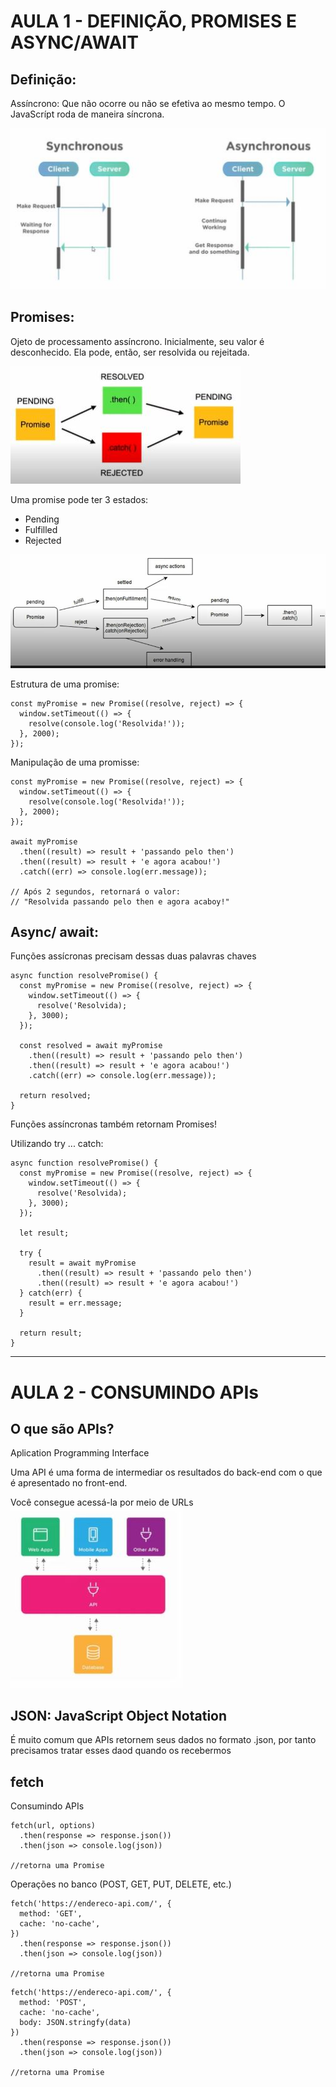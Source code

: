 # AULA 1 - DEFINIÇÃO, PROMISES E ASYNC/AWAIT
## Definição:
 Assíncrono: Que não ocorre ou não se efetiva ao mesmo tempo.
 O JavaScrípt roda de maneira síncrona.

![](./img/class01.JPG)

## Promises:
Ojeto de processamento assíncrono.
Inicialmente, seu valor é desconhecido. Ela pode, então, ser resolvida ou rejeitada.

![](./img/class01-promises.JPG)

Uma promise pode ter 3 estados:
  - Pending
  - Fulfilled
  - Rejected

![](./img//class01-promises1.JPG)

Estrutura de uma promise:
```
const myPromise = new Promise((resolve, reject) => {
  window.setTimeout(() => {
    resolve(console.log('Resolvida!'));
  }, 2000);
});
```

Manipulação de uma promisse:
```
const myPromise = new Promise((resolve, reject) => {
  window.setTimeout(() => {
    resolve(console.log('Resolvida!'));
  }, 2000);
});

await myPromise
  .then((result) => result + 'passando pelo then')
  .then((result) => result + 'e agora acabou!')
  .catch((err) => console.log(err.message));

// Após 2 segundos, retornará o valor:
// "Resolvida passando pelo then e agora acaboy!"
```

## Async/ await:
Funções assícronas precisam dessas duas palavras chaves

```
async function resolvePromise() {
  const myPromise = new Promise((resolve, reject) => {
    window.setTimeout(() => {
      resolve('Resolvida);
    }, 3000);
  });

  const resolved = await myPromise
    .then((result) => result + 'passando pelo then')
    .then((result) => result + 'e agora acabou!')
    .catch((err) => console.log(err.message));
  
  return resolved;
}
```

Funções assíncronas também retornam Promises!

Utilizando try ... catch:
```
async function resolvePromise() {
  const myPromise = new Promise((resolve, reject) => {
    window.setTimeout(() => {
      resolve('Resolvida);
    }, 3000);
  });

  let result;

  try {
    result = await myPromise
      .then((result) => result + 'passando pelo then')
      .then((result) => result + 'e agora acabou!')
  } catch(err) {
    result = err.message;
  }
  
  return result;
}
```

--- 


# AULA 2 - CONSUMINDO APIs
## O que são APIs?
Aplication Programming Interface

Uma API é uma forma de intermediar os resultados do back-end com o que é apresentado no front-end.

Você consegue acessá-la por meio de URLs
![](./img/class02-api.JPG)

## JSON: JavaScript Object Notation
É muito comum que APIs retornem seus dados no formato .json, por tanto precisamos tratar esses daod quando os recebermos

## fetch
Consumindo APIs

```
fetch(url, options)
  .then(response => response.json())
  .then(json => console.log(json))

//retorna uma Promise
```

Operações no banco (POST, GET, PUT, DELETE, etc.)

```
fetch('https://endereco-api.com/', {
  method: 'GET',
  cache: 'no-cache',
})
  .then(response => response.json())
  .then(json => console.log(json))

//retorna uma Promise
```

```
fetch('https://endereco-api.com/', {
  method: 'POST',
  cache: 'no-cache',
  body: JSON.stringfy(data)
})
  .then(response => response.json())
  .then(json => console.log(json))

//retorna uma Promise
```